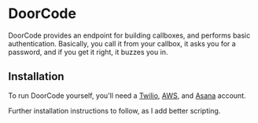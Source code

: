 # DoorCode

DoorCode provides an endpoint for building callboxes, and performs basic authentication. Basically, you call it from your callbox, it asks you for a password, and if you get it right, it buzzes you in.

## Installation

To run DoorCode yourself, you'll need a [Twilio](https://www.twilio.com/), [AWS](https://aws.amazon.com/), and [Asana](https://www.asana.com/) account.

Further installation instructions to follow, as I add better scripting.
